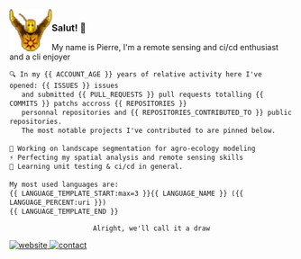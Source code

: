 <img align="left" height=75 src="praisesun.png"> 

### Salut! 👋
My name is Pierre, I'm a remote sensing and ci/cd enthusiast and a cli enjoyer
<br>
<div align="left">
    
    🔍 In my {{ ACCOUNT_AGE }} years of relative activity here I've opened: {{ ISSUES }} issues
       and submitted {{ PULL_REQUESTS }} pull requests totalling {{ COMMITS }} patchs accross {{ REPOSITORIES }}
       personnal repositories and {{ REPOSITORIES_CONTRIBUTED_TO }} public repositories.
       The most notable projects I've contributed to are pinned below.

    🌱 Working on landscape segmentation for agro-ecology modeling
    ⚡ Perfecting my spatial analysis and remote sensing skills
    🚀 Learning unit testing & ci/cd in general.

    My most used languages are:
    {{ LANGUAGE_TEMPLATE_START:max=3 }}{{ LANGUAGE_NAME }} ({{ LANGUAGE_PERCENT:uri }})
    {{ LANGUAGE_TEMPLATE_END }}

</div>
<div align="center">

    Alright, we'll call it a draw
</div>

<a href="https://pierre-manchon.pm">
    <img alt="website" src="https://img.shields.io/website?down_color=red&down_message=pierre-manchon.pm&label=://&labelColor=161b22&up_color=00ffff&up_message=pierre-manchon.pm&url=https%3A%2F%2Fpierre-manchon.pm&style=flat-square">
</a>
<a href="https://pierre-manchon.pm/find-me#contact">
    <img alt="contact" src="https://img.shields.io/static/v1?label=%2Ffind-me%23contact&labelColor=161b22&message= &color=161b22&style=flat-square">
</a>
